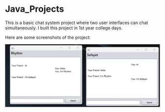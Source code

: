 # Java_Projects

This is a basic chat system project where two user interfaces can chat simultaneously. I built this project in 1st year college days.</br>

Here are some screenshots of the project: </br>

<img src="https://github.com/Sefayet-Alam/Java_Chat_system/blob/main/ss_01.png">
